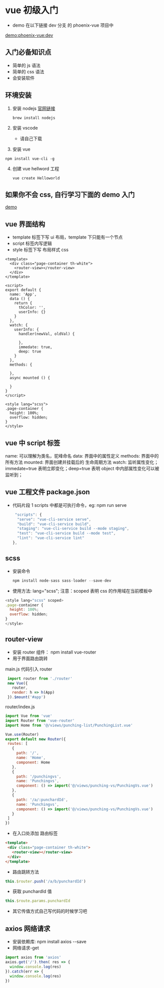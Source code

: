 # vue 初级入门

* demo 在以下链接 dev 分支 的 phoenix-vue 项目中

[demo:phoenix-vue:dev](https://github.com/sharephoenix/project_vue)

## 入门必备知识点

* 简单的 js 语法
* 简单的 css 语法
* 会安装软件

## 环境安装

1. 安装 nodejs
   [官网链接](https://nodejs.org/en/)

   ```brew
   brew install nodejs
   ```

2. 安装 vscode
   * 请自己下载
  
3. 安装 vue

  ```action
  npm install vue-cli -g
  ```

4. 创建 vue hellword 工程

   ```action
   vue create Helloworld
   ```

## 如果你不会 css, 自行学习下面的 demo 入门

  [demo](http://www.ruanyifeng.com/blog/2015/07/flex-grammar.html)

## vue 界面结构

* template 标签下写 ui 布局，template 下只能有一个节点
* script 标签内写逻辑
* style 标签下写 布局样式 css
  
```vue
<template>
  <div class="page-container th-white">
    <router-view></router-view>
  </div>
</template>

<script>
export default {
  name: 'App',
  data () {
    return {
      thColor: '',
      userInfo: {}
    }
  },
  watch: {
    userInfo: {
      handler(newVal, oldVal) {

      },
      immedate: true,
      deep: true
    }
  },
  methods: {

  },
  async mounted () {

  }
}
</script>

<style lang="scss">
.page-container {
  height: 100%;
  overflow: hidden;
}
</style>
```

## vue 中 script 标签

name: 可以理解为类名，驼峰命名
data: 界面中的属性定义
methods: 界面中的所有方法
mounted: 界面创建并挂载后的 生命周期方法
watch: 监听属性变化；immedate=true 表明立即变化；deep=true 表明 object 中内部属性变化可以被监听到；

## vue 工程文件 package.json

* 代码片段 1
  scripts 中都是可执行命令，eg: npm run serve

  ```js
   "scripts": {
    "serve": "vue-cli-service serve",
    "build": "vue-cli-service build",
    "staging": "vue-cli-service build --mode staging",
    "test": "vue-cli-service build --mode test",
    "lint": "vue-cli-service lint"
  },
  ```

## scss

* 安装命令

  ```js
  npm install node-sass sass-loader --save-dev
  ```

* 使用方法: lang="scss"; 注意：scoped 表明 css 的作用域在当前模板中

```js
<style lang="scss" scoped>
.page-container {
  height: 100%;
  overflow: hidden;
}
</style>
```

## router-view

* 安装 router 组件： npm install vue-router
* 用于界面路由跳转

 main.js 代码引入 router

 ```js
  import router from './router'
  new Vue({
    router,
    render: h => h(App)
  }).$mount('#app')
 ```

 router/index.js

 ```js
 import Vue from 'vue'
import Router from 'vue-router'
import Home from '@/views/punching-list/PunchingList.vue'

Vue.use(Router)
export default new Router({
  routes: [
    {
      path: '/',
      name: 'Home',
      component: Home
    },
    {
      path: '/punchingvs',
      name: 'Punchingvs',
      component: () => import('@/views/punching-vs/PunchingVs.vue')
    },
    {
      path: '/a/:punchardId',
      name: 'Punchingvs',
      component: () => import('@/views/punching-vs/PunchingVs.vue')
    }
  ]
})
 ```

 * 在入口处添加 路由标签

 ```html
 <template>
  <div class="page-container th-white">
    <router-view></router-view>
  </div>
</template>
 ```

* 路由跳转方法

 ```js
 this.$router.push('/a/b/punchardId')
 ```

* 获取 punchardId 值

 ```js
 this.$route.params.punchardId
 ```

* 其它传值方式自己写代码的时候学习吧

## axios 网络请求

* 安装依赖库: npm install axios --save
* 网络请求-get

```js
import axios from 'axios'
axios.get('/').then( res => {
  window.console.log(res)
}).catch(err => {
  window.console.log(res)
})
```
